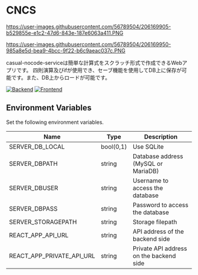 # CNCS

https://user-images.githubusercontent.com/56789504/206169905-b529855e-e1c2-47d6-843e-187e6063a411.PNG

https://user-images.githubusercontent.com/56789504/206169950-985a8e5d-bea9-4bcc-9f22-b6c9aeac037c.PNG

casual-nocode-serviceは簡単な計算式をスクラッチ形式で作成できるWebアプリです。
四則演算及びifが使用でき、セーブ機能を使用してDB上に保存が可能です。また、DB上からロードが可能です。


[![Backend](https://github.com/weldsk/casual-nocode-service/actions/workflows/backend.yml/badge.svg)](https://github.com/weldsk/casual-nocode-service/actions/workflows/backend.yml)
[![Frontend](https://github.com/weldsk/casual-nocode-service/actions/workflows/Frontend.yml/badge.svg)](https://github.com/weldsk/casual-nocode-service/actions/workflows/Frontend.yml)

## Environment Variables

Set the following environment variables.

| Name                      | Type      | Description                             |
| ------------------------- | --------- | --------------------------------------- |
| SERVER_DB_LOCAL           | bool(0,1) | Use SQLite                              |
| SERVER_DBPATH             | string    | Database address (MySQL or MariaDB)     |
| SERVER_DBUSER             | string    | Username to access the database         |
| SERVER_DBPASS             | string    | Password to access the database         |
| SERVER_STORAGEPATH        | string    | Storage filepath                        |
| REACT_APP_API_URL         | string    | API address of the backend side         |
| REACT_APP_PRIVATE_API_URL | string    | Private API address on the backend side |

